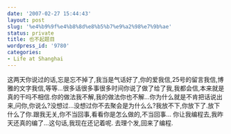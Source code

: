 ```yaml
---
date: '2007-02-27 15:44:43'
layout: post
slug: '%e4%b9%9f%e4%b8%8d%e8%b5%b7%e9%a2%98%e7%9b%ae'
status: private
title: 也不起题目
wordpress_id: '9780'
categories:
- Life at Shanghai
---
```


这两天你说过的话,忘是忘不掉了,我当是气话好了,你的爱我信,25号的留言我信,博雅的文字我信,等等...很多话很多事很多时间你说了做了给了我,我都会信,本来就是真的干吗不相信.你的做法我不解,我的做法你也不解...你为什么就是不肯把话说出来,问你,你说么?没想过...没想过你不去聚会是为什么么?我放不下,你放下了.放下什么了你.跟我无关,你不当回事,看看你是怎么做的,不当回事... 你让我编程去,我昨天还真的编了...这句话,我现在还记着呢. 去理个发,回来了编程.

